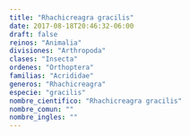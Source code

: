 ```yaml
---
title: "Rhachicreagra gracilis"
date: 2017-08-18T20:46:32-06:00
draft: false
reinos: "Animalia"
divisiones: "Arthropoda"
clases: "Insecta"
ordenes: "Orthoptera"
familias: "Acrididae"
generos: "Rhachicreagra"
especie: "gracilis"
nombre_cientifico: "Rhachicreagra gracilis"
nombre_comun: ""
nombre_ingles: ""
---
```

